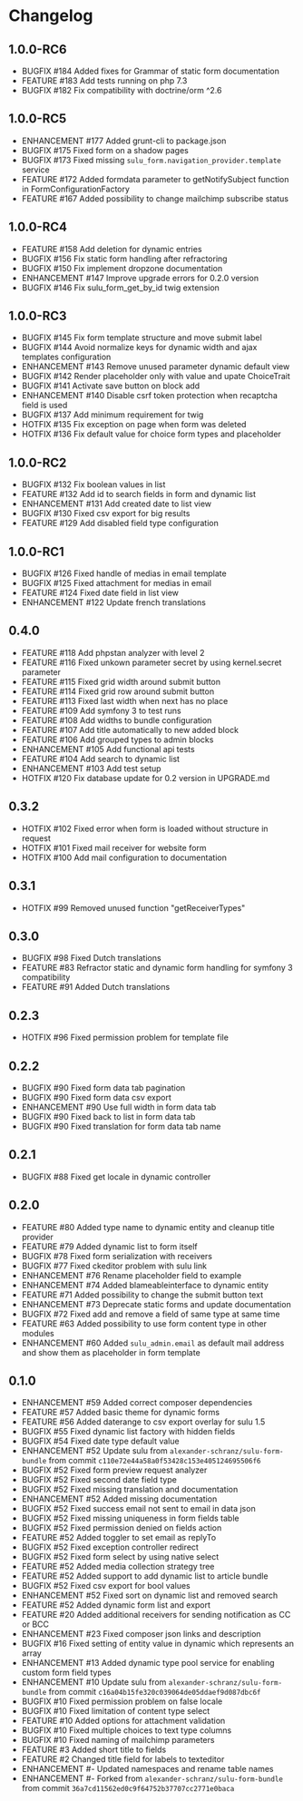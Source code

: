 # Changelog

## 1.0.0-RC6
 - BUGFIX      #184    Added fixes for Grammar of static form documentation
 - FEATURE     #183    Add tests running on php 7.3
 - BUGFIX      #182    Fix compatibility with doctrine/orm ^2.6

## 1.0.0-RC5

 - ENHANCEMENT #177    Added grunt-cli to package.json
 - BUGFIX      #175    Fixed form on a shadow pages
 - BUGFIX      #173    Fixed missing `sulu_form.navigation_provider.template` service
 - FEATURE     #172    Added formdata parameter to getNotifySubject function in FormConfigurationFactory
 - FEATURE     #167    Added possibility to change mailchimp subscribe status

## 1.0.0-RC4

 - FEATURE     #158    Add deletion for dynamic entries
 - BUGFIX      #156    Fix static form handling after refractoring
 - BUGFIX      #150    Fix implement dropzone documentation
 - ENHANCEMENT #147    Improve upgrade errors for 0.2.0 version
 - BUGFIX      #146    Fix sulu_form_get_by_id twig extension

## 1.0.0-RC3

 - BUGFIX      #145    Fix form template structure and move submit label
 - BUGFIX      #144    Avoid normalize keys for dynamic width and ajax templates configuration
 - ENHANCEMENT #143    Remove unused parameter dynamic default view
 - BUGFIX      #142    Render placeholder only with value and upate ChoiceTrait
 - BUGFIX      #141    Activate save button on block add
 - ENHANCEMENT #140    Disable csrf token protection when recaptcha field is used
 - BUGFIX      #137    Add minimum requirement for twig
 - HOTFIX      #135    Fix exception on page when form was deleted
 - HOTFIX      #136    Fix default value for choice form types and placeholder

## 1.0.0-RC2

 - BUGFIX      #132    Fix boolean values in list
 - FEATURE     #132    Add id to search fields in form and dynamic list
 - ENHANCEMENT #131    Add created date to list view
 - BUGFIX      #130    Fixed csv export for big results
 - FEATURE     #129    Add disabled field type configuration

## 1.0.0-RC1

 - BUGFIX      #126    Fixed handle of medias in email template
 - BUGFIX      #125    Fixed attachment for medias in email
 - FEATURE     #124    Fixed date field in list view
 - ENHANCEMENT #122    Update french translations

## 0.4.0

 - FEATURE     #118    Add phpstan analyzer with level 2
 - FEATURE     #116    Fixed unkown parameter secret by using kernel.secret parameter
 - FEATURE     #115    Fixed grid width around submit button
 - FEATURE     #114    Fixed grid row around submit button
 - FEATURE     #113    Fixed last width when next has no place
 - FEATURE     #109    Add symfony 3 to test runs
 - FEATURE     #108    Add widths to bundle configuration
 - FEATURE     #107    Add title automatically to new added block
 - FEATURE     #106    Add grouped types to admin blocks
 - ENHANCEMENT #105    Add functional api tests
 - FEATURE     #104    Add search to dynamic list
 - ENHANCEMENT #103    Add test setup 
 - HOTFIX      #120    Fix database update for 0.2 version in UPGRADE.md

## 0.3.2

 - HOTFIX     #102    Fixed error when form is loaded without structure in request
 - HOTFIX     #101    Fixed mail receiver for website form
 - HOTFIX     #100    Add mail configuration to documentation

## 0.3.1

 - HOTFIX      #99    Removed unused function "getReceiverTypes"

## 0.3.0

 - BUGFIX      #98    Fixed Dutch translations
 - FEATURE     #83    Refractor static and dynamic form handling for symfony 3 compatibility
 - FEATURE     #91    Added Dutch translations
 
## 0.2.3

 - HOTFIX      #96    Fixed permission problem for template file

## 0.2.2

 - BUGFIX      #90    Fixed form data tab pagination
 - BUGFIX      #90    Fixed form data csv export
 - ENHANCEMENT #90    Use full width in form data tab
 - BUGFIX      #90    Fixed back to list in form data tab
 - BUGFIX      #90    Fixed translation for form data tab name

## 0.2.1

 - BUGFIX     #88    Fixed get locale in dynamic controller

## 0.2.0

 - FEATURE     #80    Added type name to dynamic entity and cleanup title provider
 - FEATURE     #79    Added dynamic list to form itself
 - BUGFIX      #78    Fixed form serialization with receivers
 - BUGFIX      #77    Fixed ckeditor problem with sulu link
 - ENHANCEMENT #76    Rename placeholder field to example
 - ENHANCEMENT #74    Added blameableinterface to dynamic entity
 - FEATURE     #71    Added possibility to change the submit button text
 - ENHANCEMENT #73    Deprecate static forms and update documentation
 - BUGFIX      #72    Fixed add and remove a field of same type at same time
 - FEATURE     #63    Added possibility to use form content type in other modules
 - ENHANCEMENT #60    Added `sulu_admin.email` as default mail address and show them as placeholder in form template

## 0.1.0

 - ENHANCEMENT #59    Added correct composer dependencies
 - FEATURE     #57    Added basic theme for dynamic forms
 - FEATURE     #56    Added daterange to csv export overlay for sulu 1.5
 - BUGFIX      #55    Fixed dynamic list factory with hidden fields
 - BUGFIX      #54    Fixed date type default value
 - ENHANCEMENT #52    Update sulu from `alexander-schranz/sulu-form-bundle` from commit `c110e72e44a58a0f53428c153e405124695506f6`
 - BUGFIX      #52    Fixed form preview request analyzer
 - BUGFIX      #52    Fixed second date field type
 - BUGFIX      #52    Fixed missing translation and documentation
 - ENHANCEMENT #52    Added missing documentation
 - BUGFIX      #52    Fixed success email not sent to email in data json
 - BUGFIX      #52    Fixed missing uniqueness in form fields table
 - BUGFIX      #52    Fixed permission denied on fields action
 - FEATURE     #52    Added toggler to set email as replyTo
 - BUGFIX      #52    Fixed exception controller redirect
 - BUGFIX      #52    Fixed form select by using native select
 - FEATURE     #52    Added media collection strategy tree
 - FEATURE     #52    Added support to add dynamic list to article bundle
 - BUGFIX      #52    Fixed csv export for bool values
 - ENHANCEMENT #52    Fixed sort on dynamic list and removed search
 - FEATURE     #52    Added dynamic form list and export
 - FEATURE     #20    Added additional receivers for sending notification as CC or BCC
 - ENHANCEMENT #23    Fixed composer json links and description
 - BUGFIX      #16    Fixed setting of entity value in dynamic which represents an array
 - ENHANCEMENT #13    Added dynamic type pool service for enabling custom form field types
 - ENHANCEMENT #10    Update sulu from `alexander-schranz/sulu-form-bundle` from commit `c16a04b15fe320c039064de05ddaef9d087dbc6f`
 - BUGFIX      #10    Fixed permission problem on false locale
 - BUGFIX      #10    Fixed limitation of content type select
 - FEATURE     #10    Added options for attachment validation
 - BUGFIX      #10    Fixed multiple choices to text type columns
 - BUGFIX      #10    Fixed naming of mailchimp parameters
 - FEATURE     #3     Added short title to fields
 - FEATURE     #2     Changed title field for labels to texteditor
 - ENHANCEMENT #-     Updated namespaces and rename table names
 - ENHANCEMENT #-     Forked from `alexander-schranz/sulu-form-bundle` from commit `36a7cd11562ed0c9f64752b37707cc2771e0baca`

